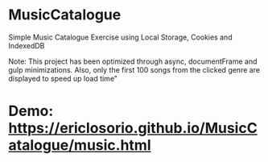 # MusicCatalogue
Simple Music Catalogue Exercise using Local Storage, Cookies and IndexedDB

Note: This project has been optimized through async, documentFrame and gulp minimizations. Also, only the first 100 songs from the clicked genre are displayed to speed up load time"

# Demo: https://ericlosorio.github.io/MusicCatalogue/music.html

